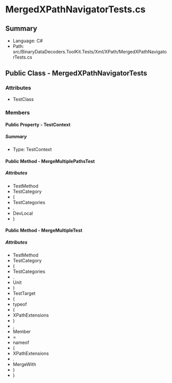 ﻿# MergedXPathNavigatorTests.cs

## Summary

* Language: C#
* Path: src/BinaryDataDecoders.ToolKit.Tests/Xml/XPath/MergedXPathNavigatorTests.cs

## Public Class - MergedXPathNavigatorTests

### Attributes

 - TestClass

### Members

#### Public Property - TestContext

##### Summary

 * Type: TestContext 

#### Public Method - MergeMultiplePathsTest

##### Attributes

 - TestMethod
 - TestCategory
 - (
 - TestCategories
 - .
 - DevLocal
 - )


#### Public Method - MergeMultipleTest

##### Attributes

 - TestMethod
 - TestCategory
 - (
 - TestCategories
 - .
 - Unit
 - )
 - TestTarget
 - (
 - typeof
 - (
 - XPathExtensions
 - )
 - ,
 - Member
 - =
 - nameof
 - (
 - XPathExtensions
 - .
 - MergeWith
 - )
 - )


